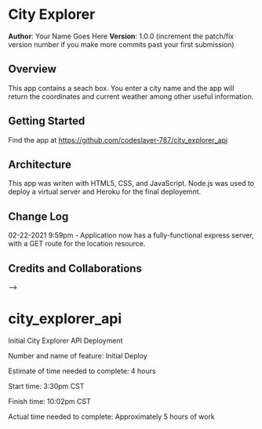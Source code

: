 
# City Explorer

**Author**: Your Name Goes Here
**Version**: 1.0.0 (increment the patch/fix version number if you make more commits past your first submission)

## Overview
This app contains a seach box.  You enter a city name and the app will return the coordinates and current weather among other useful information.

## Getting Started

Find the app at https://github.com/codeslayer-787/city_explorer_api

## Architecture

This app was writen with HTML5, CSS, and JavaScript.  Node.js was used to deploy a virtual server and Heroku for the final deployemnt.  

## Change Log

02-22-2021 9:59pm - Application now has a fully-functional express server, with a GET route for the location resource.

## Credits and Collaborations

<!-- Give credit (and a link) to other people or resources that helped you build this application. -->
-->
# city_explorer_api
Initial City Explorer API Deployment

Number and name of feature: Initial Deploy

Estimate of time needed to complete: 4 hours

Start time: 3:30pm CST

Finish time: 10:02pm CST

Actual time needed to complete: Approximately 5 hours of work